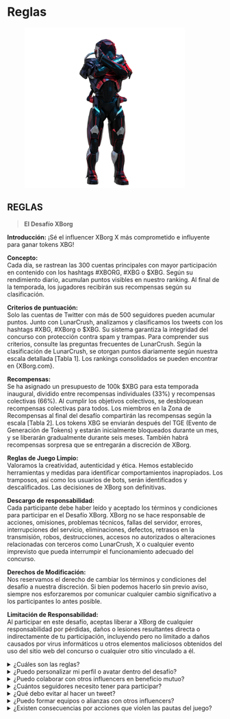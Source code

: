 # Reglas

<figure><img src="../../.gitbook/assets/Prometheus.png" alt="" width="375"><figcaption></figcaption></figure>

## **REGLAS**

> **El Desafío XBorg**

**Introducción:** ¡Sé el influencer XBorg X más comprometido e influyente para ganar tokens XBG!&#x20;

**Concepto:** \
Cada día, se rastrean las 300 cuentas principales con mayor participación en contenido con los hashtags #XBORG, #XBG o $XBG. Según su rendimiento diario, acumulan puntos visibles en nuestro ranking. Al final de la temporada, los jugadores recibirán sus recompensas según su clasificación.&#x20;

**Criterios de puntuación:** \
Solo las cuentas de Twitter con más de 500 seguidores pueden acumular puntos. Junto con LunarCrush, analizamos y clasificamos los tweets con los hashtags #XBG, #XBorg o $XBG. Su sistema garantiza la integridad del concurso con protección contra spam y trampas. Para comprender sus criterios, consulte las preguntas frecuentes de LunarCrush. Según la clasificación de LunarCrush, se otorgan puntos diariamente según nuestra escala detallada \[Tabla 1]. Los rankings consolidados se pueden encontrar en {XBorg.com}.&#x20;

**Recompensas:** \
Se ha asignado un presupuesto de 100k $XBG para esta temporada inaugural, dividido entre recompensas individuales (33%) y recompensas colectivas (66%). Al cumplir los objetivos colectivos, se desbloquean recompensas colectivas para todos. Los miembros en la Zona de Recompensas al final del desafío compartirán las recompensas según la escala \[Tabla 2]. Los tokens XBG se enviarán después del TGE (Evento de Generación de Tokens) y estarán inicialmente bloqueados durante un mes, y se liberarán gradualmente durante seis meses. También habrá recompensas sorpresa que se entregarán a discreción de XBorg.&#x20;

**Reglas de Juego Limpio:** \
Valoramos la creatividad, autenticidad y ética. Hemos establecido herramientas y medidas para identificar comportamientos inapropiados. Los tramposos, así como los usuarios de bots, serán identificados y descalificados. Las decisiones de XBorg son definitivas.&#x20;

**Descargo de responsabilidad:** \
Cada participante debe haber leído y aceptado los términos y condiciones para participar en el Desafío XBorg. XBorg no se hace responsable de acciones, omisiones, problemas técnicos, fallas del servidor, errores, interrupciones del servicio, eliminaciones, defectos, retrasos en la transmisión, robos, destrucciones, accesos no autorizados o alteraciones relacionadas con terceros como LunarCrush, X o cualquier evento imprevisto que pueda interrumpir el funcionamiento adecuado del concurso.&#x20;

**Derechos de Modificación:** \
Nos reservamos el derecho de cambiar los términos y condiciones del desafío a nuestra discreción. Si bien podemos hacerlo sin previo aviso, siempre nos esforzaremos por comunicar cualquier cambio significativo a los participantes lo antes posible.&#x20;

**Limitación de Responsabilidad:** \
Al participar en este desafío, aceptas liberar a XBorg de cualquier responsabilidad por pérdidas, daños o lesiones resultantes directa o indirectamente de tu participación, incluyendo pero no limitado a daños causados por virus informáticos u otros elementos maliciosos obtenidos del uso del sitio web del concurso o cualquier otro sitio vinculado a él.



<details>

<summary>¿Cuáles son las reglas?</summary>

Por favor, [desplázate hacia arriba](rules-test.md#rules). Ten en cuenta que se complementan con los Términos y Condiciones a los que todo participante acepta.

</details>

<details>

<summary>¿Puedo personalizar mi perfil o avatar dentro del desafío?</summary>

Personalizar tu perfil o avatar en XBorg.gg o Twitter durante el juego no afecta los datos recopilados a través de LunarCrush. Los datos están vinculados a tu nombre de usuario de Twitter y no a tu imagen de perfil.

</details>

<details>

<summary>¿Puedo colaborar con otros influencers en beneficio mutuo?</summary>

Absolutamente, colaborar con otros influencers puede mejorar significativamente la participación en tus tweets y amplificar la visibilidad de nuestro proyecto. Siempre y cuando estas colaboraciones cumplan con las pautas, se fomentan.

</details>

<details>

<summary>¿Cuántos seguidores necesito tener para participar?</summary>

El desafío está abierto para todos, pero tus puntos solo se contarán si tienes un mínimo de 500 seguidores en Twitter.

</details>

<details>

<summary>¿Qué debo evitar al hacer un tweet?</summary>

Se tienen en cuenta varios factores para identificar el spam: palabras repetidas, hashtags irrelevantes y términos prohibidos como "Sorteos", "Airdrops" y "Sweepstakes". Para obtener más información, visita: [https://lunarcrush.com/faq/how-does-lunarcrush-recognize-spam](https://lunarcrush.com/faq/how-does-lunarcrush-recognize-spam)

</details>

<details>

<summary>¿Puedo formar equipos o alianzas con otros influencers?</summary>

Absolutamente, colaborar con otros influencers puede mejorar significativamente la participación en tus tweets y amplificar la visibilidad de nuestro proyecto. Siempre y cuando estas colaboraciones cumplan con las pautas, se fomentan.

</details>

<details>

<summary>¿Existen consecuencias por acciones que violen las pautas del juego?</summary>

LunarCrush tiene sistemas automatizados para detectar diferentes tipos de conductas indebidas. Al ser detectado, LunarCrush dejará de considerarte como un influencer, lo que resultará en la interrupción de la acumulación de puntos. Si es necesario, también podrías ser descalificado del concurso, perdiendo así la elegibilidad para reclamar recompensas.

</details>